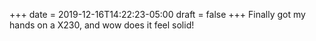 +++
date = 2019-12-16T14:22:23-05:00
draft = false
+++
Finally got my hands on a X230, and wow does it feel solid!